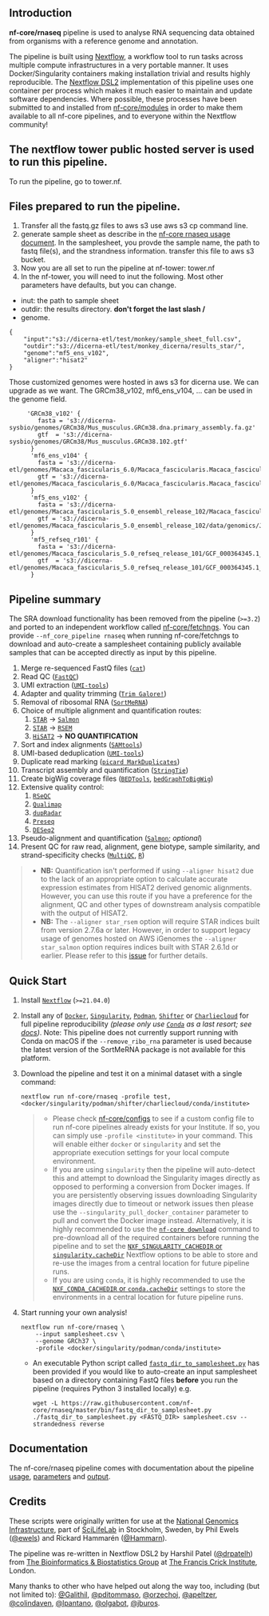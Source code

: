 ## Introduction

**nf-core/rnaseq** pipeline is used to analyse RNA sequencing data obtained from organisms with a reference genome and annotation.

The pipeline is built using [Nextflow](https://www.nextflow.io), a workflow tool to run tasks across multiple compute infrastructures in a very portable manner. It uses Docker/Singularity containers making installation trivial and results highly reproducible. The [Nextflow DSL2](https://www.nextflow.io/docs/latest/dsl2.html) implementation of this pipeline uses one container per process which makes it much easier to maintain and update software dependencies. Where possible, these processes have been submitted to and installed from [nf-core/modules](https://github.com/nf-core/modules) in order to make them available to all nf-core pipelines, and to everyone within the Nextflow community!

## The nextflow tower public hosted server is used to run this pipeline.

To run the pipeline, go to tower.nf.

## Files prepared to run the pipeline.

1. Transfer all the fastq.gz files to aws s3 use aws s3 cp command line.
2. generate sample sheet as describe in the [nf-core rnaseq usage document](https://nf-co.re/rnaseq/3.3/usage). In the samplesheet, you provde the sample name, the path to fastq file(s), and the strandness information. transfer this file to aws s3 bucket.
3. Now you are all set to run the pipeline at nf-tower: tower.nf
4. In the nf-tower, you will need to inut the following. Most other parameters have defaults, but you can change.

- inut: the path to sample sheet
- outdir: the results directory.  **don't forget the last slash /**
- genome.

```
{
    "input":"s3://dicerna-etl/test/monkey/sample_sheet_full.csv",
    "outdir":"s3://dicerna-etl/test/monkey_dicerna/results_star/",  
    "genome":"mf5_ens_v102",
    "aligner":"hisat2"
}
```
Those customized genomes were hosted in aws s3 for dicerna use. We can upgrade as we want. The GRCm38_v102, mf6_ens_v104, ... can be used in the genome field.

```
     'GRCm38_v102' {
        fasta = 's3://dicerna-sysbio/genomes/GRCm38/Mus_musculus.GRCm38.dna.primary_assembly.fa.gz'
        gtf  = 's3://dicerna-sysbio/genomes/GRCm38/Mus_musculus.GRCm38.102.gtf'
      }
      'mf6_ens_v104' {
        fasta = 's3://dicerna-etl/genomes/Macaca_fascicularis_6.0/Macaca_fascicularis.Macaca_fascicularis_6.0.dna.toplevel.fa.gz'
        gtf = 's3://dicerna-etl/genomes/Macaca_fascicularis_6.0/Macaca_fascicularis.Macaca_fascicularis_6.0.104.gtf.gz'
      }
      'mf5_ens_v102' {
        fasta = 's3://dicerna-etl/genomes/Macaca_fascicularis_5.0_ensembl_release_102/Macaca_fascicularis.Macaca_fascicularis_5.0.dna.toplevel.fa.gz'
        gtf = 's3://dicerna-etl/genomes/Macaca_fascicularis_5.0_ensembl_release_102/data/genomics/Jun/references/Macaca_fascicularis.Macaca_fascicularis_5.0.102.gtf.gz'
      }
      'mf5_refseq_r101' {
        fasta = 's3://dicerna-etl/genomes/Macaca_fascicularis_5.0_refseq_release_101/GCF_000364345.1_Macaca_fascicularis_5.0_genomic.fna.gz'
        gtf  = 's3://dicerna-etl/genomes/Macaca_fascicularis_5.0_refseq_release_101/GCF_000364345.1_Macaca_fascicularis_5.0_genomic.fixed.gtf.gz'
      }
```
 

## Pipeline summary

The SRA download functionality has been removed from the pipeline (`>=3.2`) and ported to an independent workflow called [nf-core/fetchngs](https://nf-co.re/fetchngs). You can provide `--nf_core_pipeline rnaseq` when running nf-core/fetchngs to download and auto-create a samplesheet containing publicly available samples that can be accepted directly as input by this pipeline.

1. Merge re-sequenced FastQ files ([`cat`](http://www.linfo.org/cat.html))
2. Read QC ([`FastQC`](https://www.bioinformatics.babraham.ac.uk/projects/fastqc/))
3. UMI extraction ([`UMI-tools`](https://github.com/CGATOxford/UMI-tools))
4. Adapter and quality trimming ([`Trim Galore!`](https://www.bioinformatics.babraham.ac.uk/projects/trim_galore/))
5. Removal of ribosomal RNA ([`SortMeRNA`](https://github.com/biocore/sortmerna))
6. Choice of multiple alignment and quantification routes:
    1. [`STAR`](https://github.com/alexdobin/STAR) -> [`Salmon`](https://combine-lab.github.io/salmon/)
    2. [`STAR`](https://github.com/alexdobin/STAR) -> [`RSEM`](https://github.com/deweylab/RSEM)
    3. [`HiSAT2`](https://ccb.jhu.edu/software/hisat2/index.shtml) -> **NO QUANTIFICATION**
7. Sort and index alignments ([`SAMtools`](https://sourceforge.net/projects/samtools/files/samtools/))
8. UMI-based deduplication ([`UMI-tools`](https://github.com/CGATOxford/UMI-tools))
9. Duplicate read marking ([`picard MarkDuplicates`](https://broadinstitute.github.io/picard/))
10. Transcript assembly and quantification ([`StringTie`](https://ccb.jhu.edu/software/stringtie/))
11. Create bigWig coverage files ([`BEDTools`](https://github.com/arq5x/bedtools2/), [`bedGraphToBigWig`](http://hgdownload.soe.ucsc.edu/admin/exe/))
12. Extensive quality control:
    1. [`RSeQC`](http://rseqc.sourceforge.net/)
    2. [`Qualimap`](http://qualimap.bioinfo.cipf.es/)
    3. [`dupRadar`](https://bioconductor.org/packages/release/bioc/html/dupRadar.html)
    4. [`Preseq`](http://smithlabresearch.org/software/preseq/)
    5. [`DESeq2`](https://bioconductor.org/packages/release/bioc/html/DESeq2.html)
13. Pseudo-alignment and quantification ([`Salmon`](https://combine-lab.github.io/salmon/); *optional*)
14. Present QC for raw read, alignment, gene biotype, sample similarity, and strand-specificity checks ([`MultiQC`](http://multiqc.info/), [`R`](https://www.r-project.org/))

> * **NB:** Quantification isn't performed if using `--aligner hisat2` due to the lack of an appropriate option to calculate accurate expression estimates from HISAT2 derived genomic alignments. However, you can use this route if you have a preference for the alignment, QC and other types of downstream analysis compatible with the output of HISAT2.
> * **NB:** The `--aligner star_rsem` option will require STAR indices built from version 2.7.6a or later. However, in order to support legacy usage of genomes hosted on AWS iGenomes the `--aligner star_salmon` option requires indices built with STAR 2.6.1d or earlier. Please refer to this [issue](https://github.com/nf-core/rnaseq/issues/498) for further details.

## Quick Start

1. Install [`Nextflow`](https://www.nextflow.io/docs/latest/getstarted.html#installation) (`>=21.04.0`)

2. Install any of [`Docker`](https://docs.docker.com/engine/installation/), [`Singularity`](https://www.sylabs.io/guides/3.0/user-guide/), [`Podman`](https://podman.io/), [`Shifter`](https://nersc.gitlab.io/development/shifter/how-to-use/) or [`Charliecloud`](https://hpc.github.io/charliecloud/) for full pipeline reproducibility _(please only use [`Conda`](https://conda.io/miniconda.html) as a last resort; see [docs](https://nf-co.re/usage/configuration#basic-configuration-profiles))_. Note: This pipeline does not currently support running with Conda on macOS if the `--remove_ribo_rna` parameter is used because the latest version of the SortMeRNA package is not available for this platform.

3. Download the pipeline and test it on a minimal dataset with a single command:

    ```console
    nextflow run nf-core/rnaseq -profile test,<docker/singularity/podman/shifter/charliecloud/conda/institute>
    ```

    > * Please check [nf-core/configs](https://github.com/nf-core/configs#documentation) to see if a custom config file to run nf-core pipelines already exists for your Institute. If so, you can simply use `-profile <institute>` in your command. This will enable either `docker` or `singularity` and set the appropriate execution settings for your local compute environment.
    > * If you are using `singularity` then the pipeline will auto-detect this and attempt to download the Singularity images directly as opposed to performing a conversion from Docker images. If you are persistently observing issues downloading Singularity images directly due to timeout or network issues then please use the `--singularity_pull_docker_container` parameter to pull and convert the Docker image instead. Alternatively, it is highly recommended to use the [`nf-core download`](https://nf-co.re/tools/#downloading-pipelines-for-offline-use) command to pre-download all of the required containers before running the pipeline and to set the [`NXF_SINGULARITY_CACHEDIR` or `singularity.cacheDir`](https://www.nextflow.io/docs/latest/singularity.html?#singularity-docker-hub) Nextflow options to be able to store and re-use the images from a central location for future pipeline runs.
    > * If you are using `conda`, it is highly recommended to use the [`NXF_CONDA_CACHEDIR` or `conda.cacheDir`](https://www.nextflow.io/docs/latest/conda.html) settings to store the environments in a central location for future pipeline runs.

4. Start running your own analysis!

    ```console
    nextflow run nf-core/rnaseq \
        --input samplesheet.csv \
        --genome GRCh37 \
        -profile <docker/singularity/podman/conda/institute>
    ```

    * An executable Python script called [`fastq_dir_to_samplesheet.py`](https://github.com/nf-core/rnaseq/blob/master/bin/fastq_dir_to_samplesheet.py) has been provided if you would like to auto-create an input samplesheet based on a directory containing FastQ files **before** you run the pipeline (requires Python 3 installed locally) e.g.

        ```console
        wget -L https://raw.githubusercontent.com/nf-core/rnaseq/master/bin/fastq_dir_to_samplesheet.py
        ./fastq_dir_to_samplesheet.py <FASTQ_DIR> samplesheet.csv --strandedness reverse
        ```

## Documentation

The nf-core/rnaseq pipeline comes with documentation about the pipeline [usage](https://nf-co.re/rnaseq/usage), [parameters](https://nf-co.re/rnaseq/parameters) and [output](https://nf-co.re/rnaseq/output).

## Credits

These scripts were originally written for use at the [National Genomics Infrastructure](https://ngisweden.scilifelab.se), part of [SciLifeLab](http://www.scilifelab.se/) in Stockholm, Sweden, by Phil Ewels ([@ewels](https://github.com/ewels)) and Rickard Hammarén ([@Hammarn](https://github.com/Hammarn)).

The pipeline was re-written in Nextflow DSL2 by Harshil Patel ([@drpatelh](https://github.com/drpatelh)) from [The Bioinformatics & Biostatistics Group](https://www.crick.ac.uk/research/science-technology-platforms/bioinformatics-and-biostatistics/) at [The Francis Crick Institute](https://www.crick.ac.uk/), London.

Many thanks to other who have helped out along the way too, including (but not limited to):
[@Galithil](https://github.com/Galithil),
[@pditommaso](https://github.com/pditommaso),
[@orzechoj](https://github.com/orzechoj),
[@apeltzer](https://github.com/apeltzer),
[@colindaven](https://github.com/colindaven),
[@lpantano](https://github.com/lpantano),
[@olgabot](https://github.com/olgabot),
[@jburos](https://github.com/jburos).

